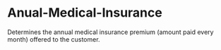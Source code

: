 # Anual-Medical-Insurance
Determines the annual medical insurance premium (amount paid every month) offered to the customer.

